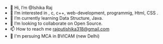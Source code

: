 - 👋 Hi, I’m @Ishika Raj
- 👀 I’m interested in , c, c++, web-development, programmig, Html, CSS .
- 🌱 I’m currently learning Data Structure, Java.
- 💞️ I’m looking to collaborate on Open Source.
- 📫 How to reach me rajputishika318@gmail.com
- 🌱 I'm persuing MCA in BVICAM (new Delhi)
<!---
eshixaa/eshixaa is a ✨ special ✨ repository because its `README.md` (this file) appears on your GitHub profile.
You can click the Preview link to take a look at your changes.
--->
